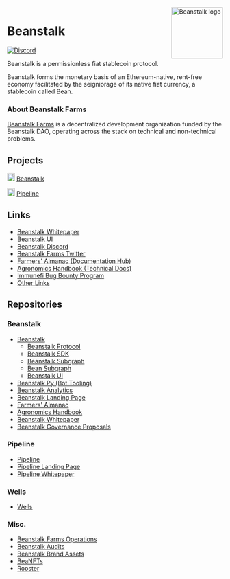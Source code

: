 <img src="https://github.com/BeanstalkFarms/Beanstalk-Brand-Assets/blob/main/BEAN/bean-128x128.png" alt="Beanstalk logo" align="right" width="120" />

# Beanstalk

[![Discord][discord-badge]][discord-url]

[discord-badge]: https://img.shields.io/discord/880413392916054098?label=Beanstalk
[discord-url]: https://discord.gg/beanstalk

Beanstalk is a permissionless fiat stablecoin protocol.

Beanstalk forms the monetary basis of an Ethereum-native, rent-free economy facilitated by the seigniorage of its native fiat currency, a stablecoin called Bean.

### About Beanstalk Farms

[Beanstalk Farms](https://docs.bean.money/almanac/governance/beanstalk-farms) is a decentralized development organization funded by the Beanstalk DAO, operating across the stack on technical and non-technical problems. 

## Projects

 <img src="https://github.com/BeanstalkFarms/Beanstalk-Brand-Assets/blob/main/BEAN/bean-128x128.png" alt="Beanstalk logo" width="18" /> [Beanstalk](https://bean.money/) 
 
 <img src="https://github.com/BeanstalkFarms/Beanstalk-Brand-Assets/blob/main/pipeline/pipeline-128x128.png" alt="Beanstalk logo" width="18" /> [Pipeline](https://evmpipeline.org/)

## Links

* [Beanstalk Whitepaper](https://bean.money/beanstalk.pdf)
* [Beanstalk UI](https://app.bean.money)
* [Beanstalk Discord](https://discord.gg/beanstalk)
* [Beanstalk Farms Twitter](https://twitter.com/BeanstalkFarms)
* [Farmers' Almanac (Documentation Hub)](https://docs.bean.money/almanac)
* [Agronomics Handbook (Technical Docs)](https://docs.bean.money/developers)
* [Immunefi Bug Bounty Program](https://immunefi.com/bounty/beanstalk)
* [Other Links](https://docs.bean.money/almanac/community/links)

## Repositories

### Beanstalk

* [Beanstalk](https://github.com/BeanstalkFarms/Beanstalk)
    * [Beanstalk Protocol](https://github.com/BeanstalkFarms/Beanstalk/tree/master/protocol)
    * [Beanstalk SDK](https://github.com/BeanstalkFarms/Beanstalk/tree/master/projects/sdk)
    * [Beanstalk Subgraph](https://github.com/BeanstalkFarms/Beanstalk/tree/master/projects/subgraph-beanstalk)
    * [Bean Subgraph](https://github.com/BeanstalkFarms/Beanstalk/tree/master/projects/subgraph-bean)
    * [Beanstalk UI](https://github.com/BeanstalkFarms/Beanstalk/tree/master/projects/ui)
* [Beanstalk Py (Bot Tooling)](https://github.com/BeanstalkFarms/Beanstalk-Py)
* [Beanstalk Analytics](https://github.com/BeanstalkFarms/Beanstalk-Analytics)
* [Beanstalk Landing Page](https://github.com/BeanstalkFarms/Beanstalk-Landing)
* [Farmers' Almanac](https://github.com/BeanstalkFarms/Farmers-Almanac)
* [Agronomics Handbook](https://github.com/BeanstalkFarms/Agronomics-Handbook)
* [Beanstalk Whitepaper](https://github.com/BeanstalkFarms/Beanstalk-Whitepaper)
* [Beanstalk Governance Proposals](https://github.com/BeanstalkFarms/Beanstalk-Governance-Proposals)

### Pipeline

* [Pipeline](https://github.com/BeanstalkFarms/Pipeline)
* [Pipeline Landing Page](https://github.com/BeanstalkFarms/Pipeline-Landing)
* [Pipeline Whitepaper](https://github.com/BeanstalkFarms/Pipeline-Whitepaper)

### Wells

* [Wells](https://github.com/BeanstalkFarms/Wells)

### Misc.

* [Beanstalk Farms Operations](https://github.com/BeanstalkFarms/Beanstalk-Farms-Operations)
* [Beanstalk Audits](https://github.com/BeanstalkFarms/Beanstalk-Audits)
* [Beanstalk Brand Assets](https://github.com/BeanstalkFarms/Beanstalk-Brand-Assets)
* [BeaNFTs](https://github.com/BeanstalkFarms/BeaNFTs)
* [Rooster](https://github.com/BeanstalkFarms/Rooster)
